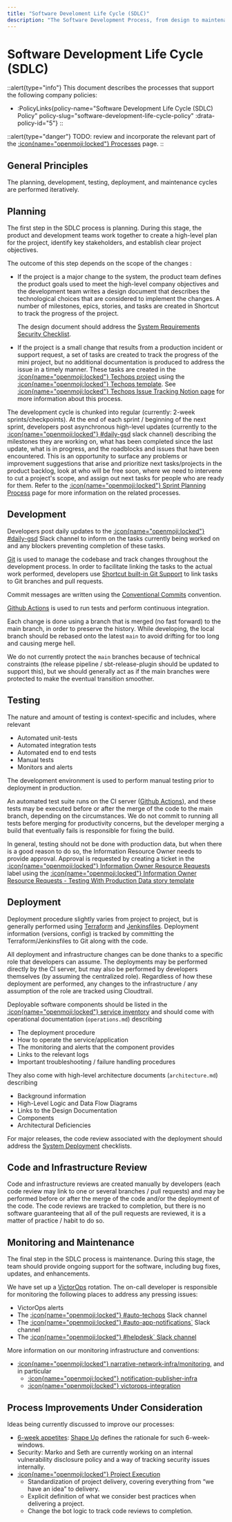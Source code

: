 ```yaml
---
title: "Software Develoment Life Cycle (SDLC)"
description: "The Software Development Process, from design to maintenance."
---
```

# Software Development Life Cycle (SDLC)

::alert{type="info"}
This document describes the processes that support the following company policies:
- :PolicyLinks{policy-name="Software Development Life Cycle (SDLC) Policy" policy-slug="software-development-life-cycle-policy" :drata-policy-id="5"}
::

::alert{type="danger"}
TODO: review and incorporate the relevant part of the [:icon{name="openmoji:locked"} Processes](https://www.notion.so/Processes-33a75c8aece54c6cb7593a649469f980) page.
::

## General Principles

The planning, development, testing, deployment, and maintenance cycles are performed iteratively. 

## Planning

The first step in the SDLC process is planning. During this stage, the product and development teams work together to create a high-level plan for the project, identify key stakeholders, and establish clear project objectives. 

The outcome of this step depends on the scope of the changes :
- If the project is a major change to the system, the product team defines the product goals used to meet the high-level company objectives and the development team writes a design document that describes the technological choices that are considered to implement the changes. A number of milestones, epics, stories, and tasks are created in Shortcut to track the progress of the project.

  The design document should address the [System Requirements Security Checklist](/checklists/system-requirements#security-checklist).
- If the project is a small change that results from a production incident or support request, a set of tasks are created to track the progress of the mini project, but no additional documentation is produced to address the issue in a timely manner. These tasks are created in the  [:icon{name="openmoji:locked"} Techops project](https://app.shortcut.com/narrativeio/project/10791/) using the [:icon{name="openmoji:locked"} Techops template](https://app.shortcut.com/narrativeio/stories/new?template_id=61b239b5-2438-430d-a90f-91dba0e2f99b). See [:icon{name="openmoji:locked"} Techops Issue Tracking Notion page](https://www.notion.so/narrativeio/Techops-Issue-Tracking-c4d1e4138adf4d3196f67821a0967d13) for more information about this process.

The development cycle is chunked into regular (currently: 2-week sprints/checkpoints). At the end of each sprint / beginning of the next sprint, developers post asynchronous high-level updates (currently to the [:icon{name="openmoji:locked"} #daily-gsd](https://narrative-io.slack.com/archives/C4A2JMVAP) slack channel) describing the milestones they are working on, what has been completed since the last update, what is in progress, and the roadblocks and issues that have been encountered. This is an opportunity to surface any problems or improvement suggestions that arise and prioritize next tasks/projects in the product backlog, look at who will be free soon, where we need to intervene to cut a project's scope, and assign out next tasks for people who are ready for them. Refer to the [:icon{name="openmoji:locked"} Sprint Planning Process](https://www.notion.so/narrativeio/Sprint-Planning-ef2719d82e79432998288690a5d24c8a) page for more information on the related processes.

## Development

Developers post daily updates to the [:icon{name="openmoji:locked"} #daily-gsd](https://narrative-io.slack.com/archives/C4A2JMVAP) Slack channel to inform on the tasks currently being worked on and any blockers preventing completion of these tasks.

[Git](https://git-scm.com/) is used to manage the codebase and track changes throughout the development process. In order to facilitate linking the tasks to the actual work performed, developers use [Shortcut built-in Git Support](https://help.shortcut.com/hc/en-us/articles/207540323-Using-Branches-and-Pull-Requests-with-the-Shortcut-VCS-Integrations) to link tasks to Git branches and pull requests.

Commit messages are written using the [Conventional Commits](https://www.conventionalcommits.org/en/v1.0.0/) convention.

[Github Actions](https://github.com/features/actions) is used to run tests and perform continuous integration.

Each change is done using a branch that is merged (no fast forward) to the main branch, in order to preserve the history. While developing, the local branch should be rebased onto the latest `main` to avoid drifting for too long and causing merge hell.

We do not currently protect the `main` branches because of technical constraints (the release pipeline / sbt-release-plugin should be updated to support this), but we should generally act as if the main branches were protected to make the eventual transition smoother.

## Testing

The nature and amount of testing is context-specific and includes, where relevant
  - Automated unit-tests
  - Automated integration tests
  - Automated end to end tests
  - Manual tests
  - Monitors and alerts
  
The development environment is used to perform manual testing prior to deployment in production.

An automated test suite runs on the CI server ([Github Actions](https://github.com/features/actions)), and these tests may be executed before or after the merge of the code to the main branch, depending on the circumstances. We do not commit to running all tests before merging for productivity concerns, but the developer merging
a build that eventually fails is responsible for fixing the build.

In general, testing should not be done with production data, but when there is a good reason to do so, the Information Resource Owner needs to provide approval. Approval is requested by creating a ticket in the [:icon{name="openmoji:locked"} Information Owner Resource Requests](https://app.shortcut.com/narrativeio/label/22187) label
using the [:icon{name="openmoji:locked"} Information Owner Resource Requests - Testing With Production Data story template](https://app.shortcut.com/narrativeio/stories/new?template_id=6406411b-f4e2-41b0-98e1-812fbc408917)

## Deployment

Deployment procedure slightly varies from project to project, but is generally performed using [Terraform](https://www.terraform.io/) and [Jenkinsfiles](https://www.jenkins.io/doc/book/pipeline/jenkinsfile/). Deployment information (versions, config) is tracked by committing the Terraform/Jenkinsfiles to Git along with the code.

All deployment and infrastructure changes can be done thanks to a specific role that developers can assume. The deployments may be performed directly by the CI server, but may also be performed by developers themselves (by assuming the centralized role). Regardless of how these deployment are performed, any changes to the infrastructure / any assumption of the role are tracked using Cloudtrail.

Deployable software components should be listed in the [:icon{name="openmoji:locked"} service inventory](https://github.com/narrative-io/narrative-playbooks/blob/main/services.md) and should come with operational documentation (`operations.md`) describing 
- The deployment procedure
- How to operate the service/application
- The monitoring and alerts that the component provides
- Links to the relevant logs
- Important troubleshooting / failure handling procedures
  
They also come with high-level architecture documents (`architecture.md`) describing
- Background information
- High-Level Logic and Data Flow Diagrams
- Links to the Design Documentation
- Components
- Architectural Deficiencies

For major releases, the code review associated with the deployment should address the [System Deployment](/checklists/system-deployment) checklists.

## Code and Infrastructure Review

Code and infrastructure reviews are created manually by developers (each code review may link to one or several branches / pull requests) and may be performed before or after the merge of the code and/or the deployment of the code. The code reviews are tracked to completion, but there is no software guaranteeing that all of the pull requests are reviewed, it is a matter of practice / habit to do so.

## Monitoring and Maintenance

The final step in the SDLC process is maintenance. During this stage, the team should provide ongoing support for the software, including bug fixes, updates, and enhancements.

We have set up a [VictorOps](https://portal.victorops.com/) rotation. The on-call developer is responsible for monitoring the following places to address any pressing issues:
- VictorOps alerts
- The [:icon{name="openmoji:locked"} #auto-techops](https://narrative-io.slack.com/archives/C0J3L74CA)  Slack channel
- The [:icon{name="openmoji:locked"} #auto-app-notifications`](https://narrative-io.slack.com/archives/C035FAWCJF7) Slack channel 
- The [:icon{name="openmoji:locked"} #helpdesk` Slack channel](https://narrative-io.slack.com/archives/CAUMQ6K3M)

More information on our monitoring infrastructure and conventions:
- [:icon{name="openmoji:locked"} narrative-network-infra/monitoring](https://github.com/narrative-io/narrative-network-infra/tree/main/monitoring), and in particular
  - [:icon{name="openmoji:locked"} notification-publisher-infra](https://github.com/narrative-io/narrative-network-infra/tree/main/monitoring/notification-publisher-infra)
  - [:icon{name="openmoji:locked"} victorops-integration](https://github.com/narrative-io/narrative-network-infra/tree/main/monitoring/victorops-integration)


## Process Improvements Under Consideration

Ideas being currently discussed to improve our processes:

- [6-week appetites](https://www.notion.so/narrativeio/Project-Execution-Appetite-395c6a4eeec94a9db05618f35d4b8050): [Shape Up](https://basecamp.com/shapeup/0.3-chapter-01) defines the rationale for such 6-week- windows.
- Security: Marko and Seth are currently working on an internal vulnerability disclosure policy and a way of tracking security issues internally.
- [:icon{name="openmoji:locked"} Project Execution](https://www.notion.so/narrativeio/WIP-Project-Execution-5e77f694fcec48919a8ae8e3c7768fe8)
  - Standardization of project delivery, covering everything from “we have an idea” to delivery.
  - Explicit definition of what we consider best practices when delivering a project.
  - Change the bot logic to track code reviews to completion.


